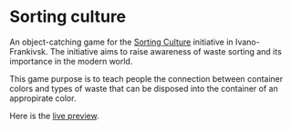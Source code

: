 # Sorting culture

An object-catching game for the [Sorting Culture](http://sortingculture.tilda.ws/) initiative in Ivano-Frankivsk. The initiative aims to raise awareness of waste sorting and its importance in the modern world. 

This game purpose is to teach people the connection between container colors and types of waste that can be disposed into the container of an appropirate color.

Here is the [live preview](https://ecstatic-lumiere-dfb54f.netlify.com/).
